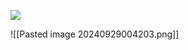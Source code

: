 ![](https://www.youtube.com/watch?v=lrEhKYYWI4w&list=PLkyGuIcLcmx1grXVlpWda4MXJLdrq1GIg&index=20)


![[Pasted image 20240929004203.png]]

